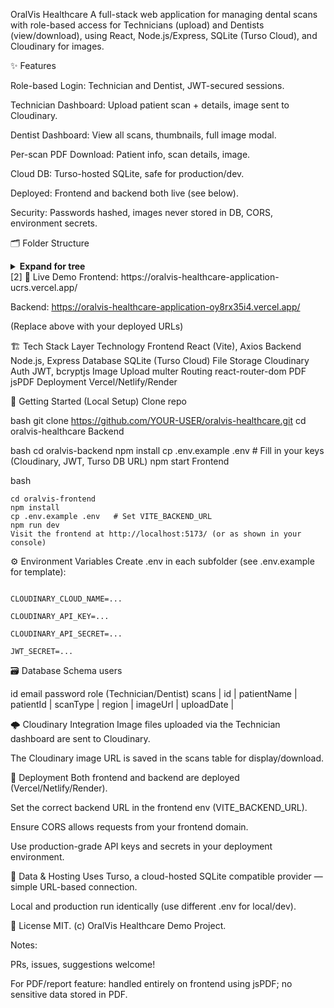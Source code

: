 OralVis Healthcare
A full-stack web application for managing dental scans with role-based access for Technicians (upload) and Dentists (view/download), using React, Node.js/Express, SQLite (Turso Cloud), and Cloudinary for images.

✨ Features

Role-based Login: Technician and Dentist, JWT-secured sessions.

Technician Dashboard: Upload patient scan + details, image sent to Cloudinary.

Dentist Dashboard: View all scans, thumbnails, full image modal.

Per-scan PDF Download: Patient info, scan details, image.

Cloud DB: Turso-hosted SQLite, safe for production/dev.

Deployed: Frontend and backend both live (see below).

Security: Passwords hashed, images never stored in DB, CORS, environment secrets.

🗂 Folder Structure
<details> <summary><b>Expand for tree</b></summary>
bash
oralvis-backend
├── config/
├── controllers/
├── middleware/
├── models/
├── node_modules/
├── routes/
├── .env
├── .gitignore
├── index.js
├── package-lock.json
├── package.json
├── vercel.json

oralvis-frontend
├── dist/
├── node_modules/
├── public/
├── src/
├── .gitignore
├── eslint.config.js
├── index.html
├── package-lock.json
├── package.json
├── README.md
├── vercel.json
├── vite.config.js
</details> [2]
🔗 Live Demo
Frontend: https://oralvis-healthcare-application-ucrs.vercel.app/

Backend: https://oralvis-healthcare-application-oy8rx35i4.vercel.app/

(Replace above with your deployed URLs)

🏗️ Tech Stack
Layer	Technology
Frontend	React (Vite), Axios
Backend	Node.js, Express
Database	SQLite (Turso Cloud)
File Storage	Cloudinary
Auth	JWT, bcryptjs
Image Upload	multer
Routing	react-router-dom
PDF	jsPDF
Deployment	Vercel/Netlify/Render

📝 Getting Started (Local Setup)
Clone repo

bash
git clone https://github.com/YOUR-USER/oralvis-healthcare.git
cd oralvis-healthcare
Backend

bash
cd oralvis-backend
npm install
cp .env.example .env   # Fill in your keys (Cloudinary, JWT, Turso DB URL)
npm start
Frontend

bash
```
cd oralvis-frontend
npm install
cp .env.example .env   # Set VITE_BACKEND_URL
npm run dev
Visit the frontend at http://localhost:5173/ (or as shown in your console)
```

⚙️ Environment Variables
Create .env in each subfolder (see .env.example for template):
 
```

CLOUDINARY_CLOUD_NAME=...

CLOUDINARY_API_KEY=...

CLOUDINARY_API_SECRET=...

JWT_SECRET=...
```


🗃️ Database Schema
users

id	email	password	role (Technician/Dentist)
scans
| id | patientName | patientId | scanType | region | imageUrl | uploadDate |

🌩️ Cloudinary Integration
Image files uploaded via the Technician dashboard are sent to Cloudinary.

The Cloudinary image URL is saved in the scans table for display/download.

🚀 Deployment
Both frontend and backend are deployed (Vercel/Netlify/Render).

Set the correct backend URL in the frontend env (VITE_BACKEND_URL).

Ensure CORS allows requests from your frontend domain.

Use production-grade API keys and secrets in your deployment environment.

💾 Data & Hosting
Uses Turso, a cloud-hosted SQLite compatible provider — simple URL-based connection.

Local and production run identically (use different .env for local/dev).

🧾 License
MIT.
(c) OralVis Healthcare Demo Project.

Notes:

PRs, issues, suggestions welcome!

For PDF/report feature: handled entirely on frontend using jsPDF; no sensitive data stored in PDF.
